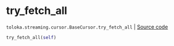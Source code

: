 # try_fetch_all
`toloka.streaming.cursor.BaseCursor.try_fetch_all` | [Source code](https://github.com/Toloka/toloka-kit/blob/v1.2.0/src/streaming/cursor.py#L136)

```python
try_fetch_all(self)
```

